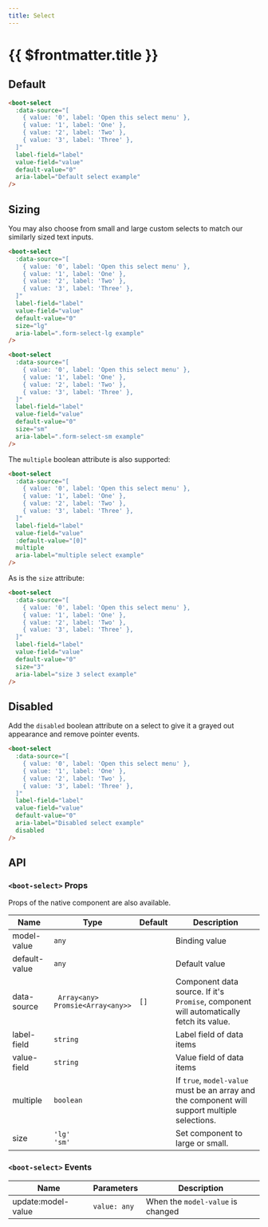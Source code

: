 ```yaml
---
title: Select
---
```


# {{ $frontmatter.title }}

## Default

<div class="example">
  <boot-select
    :data-source="[
      { value: '0', label: 'Open this select menu' },
      { value: '1', label: 'One' },
      { value: '2', label: 'Two' },
      { value: '3', label: 'Three' },
    ]"
    label-field="label"
    value-field="value"
    default-value="0"
    aria-label="Default select example"
  />
</div>

```html
<boot-select
  :data-source="[
    { value: '0', label: 'Open this select menu' },
    { value: '1', label: 'One' },
    { value: '2', label: 'Two' },
    { value: '3', label: 'Three' },
  ]"
  label-field="label"
  value-field="value"
  default-value="0"
  aria-label="Default select example"
/>
```

## Sizing

You may also choose from small and large custom selects to match our similarly sized text inputs.

<div class="example">
  <boot-select
    :data-source="[
      { value: '0', label: 'Open this select menu' },
      { value: '1', label: 'One' },
      { value: '2', label: 'Two' },
      { value: '3', label: 'Three' },
    ]"
    label-field="label"
    value-field="value"
    default-value="0"
    size="lg"
    aria-label=".form-select-lg example"
  />

  <boot-select
    :data-source="[
      { value: '0', label: 'Open this select menu' },
      { value: '1', label: 'One' },
      { value: '2', label: 'Two' },
      { value: '3', label: 'Three' },
    ]"
    label-field="label"
    value-field="value"
    default-value="0"
    size="sm"
    aria-label=".form-select-sm example"
  />
</div>

```html
<boot-select
  :data-source="[
    { value: '0', label: 'Open this select menu' },
    { value: '1', label: 'One' },
    { value: '2', label: 'Two' },
    { value: '3', label: 'Three' },
  ]"
  label-field="label"
  value-field="value"
  default-value="0"
  size="lg"
  aria-label=".form-select-lg example"
/>

<boot-select
  :data-source="[
    { value: '0', label: 'Open this select menu' },
    { value: '1', label: 'One' },
    { value: '2', label: 'Two' },
    { value: '3', label: 'Three' },
  ]"
  label-field="label"
  value-field="value"
  default-value="0"
  size="sm"
  aria-label=".form-select-sm example"
/>
```

The ```multiple``` boolean attribute is also supported:

<div class="example">
  <boot-select
    :data-source="[
      { value: '0', label: 'Open this select menu' },
      { value: '1', label: 'One' },
      { value: '2', label: 'Two' },
      { value: '3', label: 'Three' },
    ]"
    label-field="label"
    value-field="value"
    :default-value="[0]"
    multiple
    aria-label="multiple select example"
  />
</div>

```html
<boot-select
  :data-source="[
    { value: '0', label: 'Open this select menu' },
    { value: '1', label: 'One' },
    { value: '2', label: 'Two' },
    { value: '3', label: 'Three' },
  ]"
  label-field="label"
  value-field="value"
  :default-value="[0]"
  multiple
  aria-label="multiple select example"
/>
```

As is the ```size``` attribute:

<div class="example">
  <boot-select
    :data-source="[
      { value: '0', label: 'Open this select menu' },
      { value: '1', label: 'One' },
      { value: '2', label: 'Two' },
      { value: '3', label: 'Three' },
    ]"
    label-field="label"
    value-field="value"
    default-value="0"
    size="3"
    aria-label="size 3 select example"
  />
</div>

```html
<boot-select
  :data-source="[
    { value: '0', label: 'Open this select menu' },
    { value: '1', label: 'One' },
    { value: '2', label: 'Two' },
    { value: '3', label: 'Three' },
  ]"
  label-field="label"
  value-field="value"
  default-value="0"
  size="3"
  aria-label="size 3 select example"
/>
```

## Disabled

Add the ```disabled``` boolean attribute on a select to give it a grayed out appearance and remove pointer events.

<div class="example">
  <boot-select
    :data-source="[
      { value: '0', label: 'Open this select menu' },
      { value: '1', label: 'One' },
      { value: '2', label: 'Two' },
      { value: '3', label: 'Three' },
    ]"
    label-field="label"
    value-field="value"
    default-value="0"
    aria-label="Disabled select example"
    disabled
  />
</div>

```html
<boot-select
  :data-source="[
    { value: '0', label: 'Open this select menu' },
    { value: '1', label: 'One' },
    { value: '2', label: 'Two' },
    { value: '3', label: 'Three' },
  ]"
  label-field="label"
  value-field="value"
  default-value="0"
  aria-label="Disabled select example"
  disabled
/>
```

## API

### ```<boot-select>``` Props

Props of the native component are also available.

| Name | Type | Default | Description |
| - | - | - | - |
| model-value | ```any``` | | Binding value |
| default-value | ```any``` | | Default value |
| data-source | ``` Array<any>```<br>```Promsie<Array<any>>``` | ```[]``` | Component data source. If it's ```Promise```, component will automatically fetch its value. |
| label-field | ```string``` | | Label field of data items |
| value-field | ```string``` | | Value field of data items |
| multiple | ```boolean``` | | If ```true```, ```model-value``` must be an array and the component will support multiple selections. |
| size | ```'lg'```<br>```'sm'``` | | Set component to large or small. |

### ```<boot-select>``` Events

| Name | Parameters | Description |
| - | - | - |
| update:model-value | ```value: any``` | When the ```model-value``` is changed |

